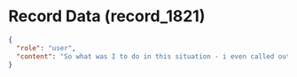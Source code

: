 # Record Data (record_1821)

```json
{
  "role": "user",
  "content": "So what was I to do in this situation - i even called out in a retrospective that this person was making decisions they were not entitled to. I should have flagged it to the manager hard? "
}
```
